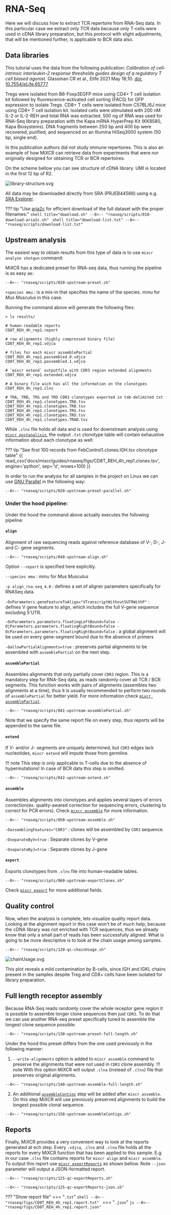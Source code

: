 # RNA-Seq

Here we will discuss how to extract TCR repertoire from RNA-Seq data. In this particular case we extract only TCR data because only T-cells were used in cDNA library preparation, but this protocol with slight adjustments, that will be mentioned further, is applicable to BCR data also.

## Data libraries

This tutorial uses the data from the following publication: *Calibration of cell-intrinsic interleukin-2 response thresholds guides design of a regulatory T cell biased agonist*.  	Glassman CR et al., Elife 2021 May 18;10.
[doi: 10.7554/eLife.65777 ](https://doi.org/10.7554/elife.65777)

Tregs were isolated from B6-Foxp3EGFP mice using CD4+ T cell isolation kit followed by fluorescence-activated cell sorting (FACS) for GFP expression to isolate Tregs. CD8+ T cells were isolated from C57BL/6J mice using CD8+ T cell isolation kit. Isolated cells were stimulated with 200 nM IL-2 or IL-2-REH and total RNA was extracted. 500 ng of RNA was used for RNA-Seq library preparation with the Kapa mRNA HyperPrep Kit (KK8580, Kapa Biosystems). DNA fragments between 250 bp and 400 bp were recovered, purified, and sequenced on an Illumina HiSeq3000 system (50 bp, single end).

In this publication authors did not study immune repertoires. This is also an example of how MiXCR can retrieve data from experiments that were nor originally designed for obtaining TCR or BCR repertoires.

On the scheme bellow you can see structure of cDNA library. UMI is located in the first 12 bp of R2.

![library-structure.svg](rnaseq/figs/library-structure.svg)


All data may be downloaded directly from SRA (PRJEB44566) using e.g. [SRA Explorer](https://sra-explorer.info).

??? tip "Use [aria2c](https://aria2.github.io) for efficient download of the full dataset with the proper filenames:"
    ```shell title="download.sh"
    --8<-- "rnaseq/scripts/010-download-aria2c.sh"
    ```
    ```shell title="download-list.txt"
    --8<-- "rnaseq/scripts/download-list.txt"
    ```

## Upstream analysis

The easiest way to obtain results from this type of data is to use `mixcr analyze shotgun` command:

MiXCR has a dedicated preset for RNA-seq data, thus running the pipeline is as easy as:

```shell
--8<-- "rnaseq/scripts/020-upstream-preset.sh"
```

`+species mmu`
: is a mix-in that specifies the name of the species. mmu for _Mus Musculus_ in this case.

Running the command above will generate the following files:

```shell
> ls results/

# human-readable reports 
CD8T_REH_4h_rep1.report

# raw alignments (highly compressed binary file)
CD8T_REH_4h_rep1.vdjca

# files for each mixcr assemblePartial
CD8T_REH_4h_rep1.passembled.0.vdjca
CD8T_REH_4h_rep1.passembled.1.vdjca

# `mixcr extend` outputfile with CDR3 region extended alignments 
CD8T_REH_4h_rep1.extended.vdjca

# A binary file wich has all the information on the clonotypes
CD8T_REH_4h_rep1.clns

# TRA, TRB, TRG and TRD CDR3 clonotypes exported in tab-delimited txt
CD8T_REH_4h_rep1.clonotypes.TRA.tsv
CD8T_REH_4h_rep1.clonotypes.TRB.tsv
CD8T_REH_4h_rep1.clonotypes.TRG.tsv
CD8T_REH_4h_rep1.clonotypes.TRD.tsv
CD8T_REH_4h_rep1.clonotypes.TRAD.tsv
```

While `.clns` file holds all data and is used for downstream analysis using [`mixcr postanalisis`](../reference/mixcr-postanalysis.md), the output `.txt` clonotype table will contain exhaustive information about each clonotype as well:

??? tip "See first 100 records from FebControl1.clones.IGH.tsv clonotype table"
    {{ read_csv('docs/mixcr/guides/rnaseq/figs/CD8T_REH_4h_rep1.clones.tsv', engine='python', sep='\t', nrows=100) }}

In order to run the analysis for all samples in the project on Linux we can use [GNU Parallel](https://www.gnu.org/software/parallel/) in the following way:

```shell
--8<-- "rnaseq/scripts/020-upstream-preset-parallel.sh"
```
### Under the hood pipeline:

Under the hood the command above actually executes the following pipeline:


#### `align`

Alignment of raw sequencing reads against reference database of V-, D-, J- and C- gene segments.

```shell
--8<-- "rnaseq/scripts/040-upstream-align.sh"
```

Option `--report` is specified here explicitly. 

`--species mmu`
: mmu for _Mus Musculus_

`-p align_rna-seq_4.0`
: defines a set of aligner parameters specifically for RNASeq data. 

`-OvParameters.geneFeatureToAlign="VTranscriptWithout5UTRWithP"`
: defines V gene feature to align, which includes the full V-gene sequence excluding 5'UTR.

`-OvParameters.parameters.floatingLeftBound=false -OjParameters.parameters.floatingRightBound=false -OсParameters.parameters.floatingRightBound=false`
: a global alignment will be used on every gene-segment bound due to the absence of primers

`-OallowPartialAlignments=true`
: preserves partial alignments to be assembled with `assemblePartial` on the next step.



#### `assemblePartial`
Assembles alignments that only partially cover `CDR3` region. This is a mandatory step for RNA-Seq data, as reads randomly cover all TCR / BCR segments. This function works with pairs of alignments (assembles two alignments at a time), thus it is usually recommended to perform two rounds of `assemblePartial` for better yield. For more information check [`mixcr assemblePartial`](../reference/mixcr-assemblePartial.md).

```shell
--8<-- "rnaseq/scripts/041-upstream-assemblePartial.sh"
```

Note that we specify the same report file on every step, thus reports will be appended to the same file.

#### `extend`

If V- and/or J- segments  are uniquely determined, but `CDR3` edges lack nucleotides, `mixcr extend` will impute those from germline. 

!!! note 
    This step is only applicable to T-cells due to the absence of hypermutations! In case of BCR data this step is omitted.

```shell
--8<-- "rnaseq/scripts/042-upstream-extend.sh"
```

#### `assemble`

Assembles alignments into clonotypes and applies several layers of errors correction(ex. quality-awared correction for sequencing errors, clustering to correct for PCR errors). Check [`mixcr assemble`](../reference/mixcr-assemble.md) for more information. 

```shell
--8<-- "rnaseq/scripts/050-upstream-assemble.sh"
```

`-OassemblingFeatures="CDR3"`
: clones will be assembled by `CDR3` sequence.

`-OseparateByV=true`
: Separate clones by V-gene

`-OseparateByJ=true`
: Separate clones by J-gene

#### `export`

Exports clonotypes from `.clns` file into human-readable tables.

```shell
--8<-- "rnaseq/scripts/060-upstream-exportClones.sh"
```

Check [`mixcr export`](../reference/mixcr-export.md) for more additional fields.

## Quality control

Now, when the analysis is complete, lets visualize quality report data. Looking at the alignment report in this case won't be of much help, because the cDNA library was not enriched with TCR sequences, thus we already know that only a small part of reads has been successfully aligned. What is going to be more descriptive is to look at the chain usage among samples.

```shell
--8<-- "rnaseq/scripts/120-qc-chainUsage.sh"
```

![chainUsage.svg](rnaseq/figs/chainUsage.svg)

This plot reveals a mild contamination by B-cells, since IGH and IGKL chains present in the samples despite Treg and CD8+ cells have been isolated for library preparation.


## Full length receptor assembly

Because RNA-Seq reads randomly cover the whole receptor gene region it is possible to assemble longer clone sequences then just `CDR3`. To do that we can use another RNA-seq preset specifically tuned to assemble the longest clone sequence possible.

```shell
--8<-- "rnaseq/scripts/130-upstream-preset-full-length.sh"
```

Under the hood this preset differs from the one used previously in the following manner:


1. `--write-alignments` option is added to `mixcr assemble` command to preserve the alignments that were not used in `CDR3` clone assembly.
!!! note 
    With this option MiXCR will output `.clna` (instead of `.clns`) file that preserves original alignments.

```shell
--8<-- "rnaseq/scripts/140-upstream-assemble-full-length.sh"
```

2. An additional [`assembleContigs`](../reference/mixcr-assembleContigs.md) step will be added after `mixcr assemble`. On this step MiXCR will use previously preserved alignments to build the longest possible clonal sequence.

```shell
--8<-- "rnaseq/scripts/150-upstream-assembleContigs.sh"
```
## Reports
Finally, MiXCR provides a very convenient way to look at the reports generated at ech step. Every `.vdjca`, `.clns` and `.clna` file holds all the reports for every MiXCR function that has been applied to this sample. E.g. in our case `.clns` file contains reports for `mixcr align` and `mixcr assemble`. To output this report use [`mixcr exportReports`](../reference/mixcr-exportReports.md) as shown bellow. Note `--json` parameter will output a JSON-formatted report.

```shell
--8<-- "rnaseq/scripts/125-qc-exportReports.sh"
```

```shell
--8<-- "rnaseq/scripts/125-qc-exportReports-json.sh"
```

??? "Show report file"
    === "`.txt`"
        ```shell
        --8<-- "rnaseq/figs/CD8T_REH_4h_rep1.report.txt"
        ```
    === "`.json`"
        ```js
        --8<-- "rnaseq/figs/CD8T_REH_4h_rep1.report.json"
        ```
